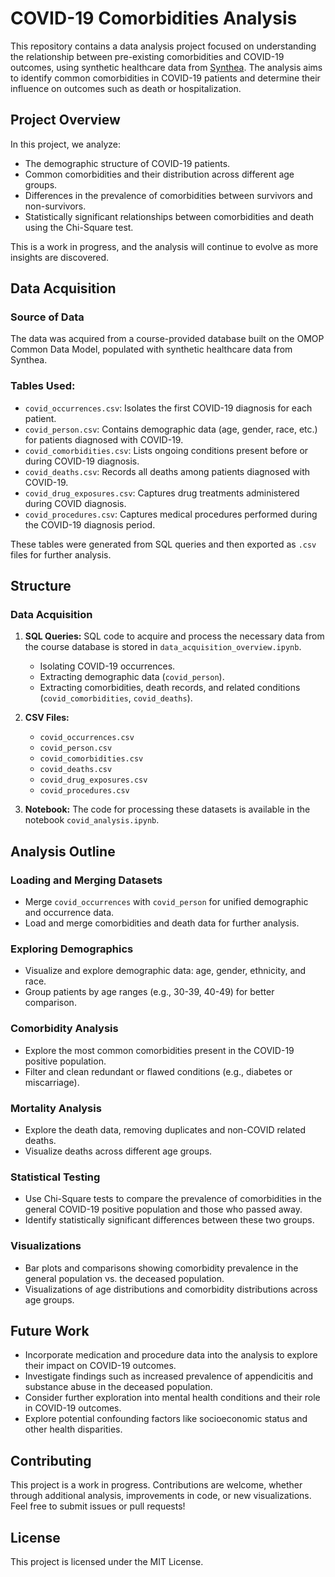 # COVID-19 Comorbidities Analysis

This repository contains a data analysis project focused on understanding the relationship between pre-existing comorbidities and COVID-19 outcomes, using synthetic healthcare data from [Synthea](https://synthetichealth.github.io/synthea/). The analysis aims to identify common comorbidities in COVID-19 patients and determine their influence on outcomes such as death or hospitalization.

## Project Overview

In this project, we analyze:
- The demographic structure of COVID-19 patients.
- Common comorbidities and their distribution across different age groups.
- Differences in the prevalence of comorbidities between survivors and non-survivors.
- Statistically significant relationships between comorbidities and death using the Chi-Square test.

This is a work in progress, and the analysis will continue to evolve as more insights are discovered.

## Data Acquisition

### Source of Data
The data was acquired from a course-provided database built on the OMOP Common Data Model, populated with synthetic healthcare data from Synthea.

### Tables Used:
- `covid_occurrences.csv`: Isolates the first COVID-19 diagnosis for each patient.
- `covid_person.csv`: Contains demographic data (age, gender, race, etc.) for patients diagnosed with COVID-19.
- `covid_comorbidities.csv`: Lists ongoing conditions present before or during COVID-19 diagnosis.
- `covid_deaths.csv`: Records all deaths among patients diagnosed with COVID-19.
- `covid_drug_exposures.csv`: Captures drug treatments administered during COVID diagnosis.
- `covid_procedures.csv`: Captures medical procedures performed during the COVID-19 diagnosis period.

These tables were generated from SQL queries and then exported as `.csv` files for further analysis.

## Structure

### Data Acquisition
1. **SQL Queries:** SQL code to acquire and process the necessary data from the course database is stored in `data_acquisition_overview.ipynb`.
   - Isolating COVID-19 occurrences.
   - Extracting demographic data (`covid_person`).
   - Extracting comorbidities, death records, and related conditions (`covid_comorbidities`, `covid_deaths`).
   
2. **CSV Files:**
   - `covid_occurrences.csv`
   - `covid_person.csv`
   - `covid_comorbidities.csv`
   - `covid_deaths.csv`
   - `covid_drug_exposures.csv`
   - `covid_procedures.csv`

3. **Notebook:** The code for processing these datasets is available in the notebook `covid_analysis.ipynb`.

## Analysis Outline

### Loading and Merging Datasets
- Merge `covid_occurrences` with `covid_person` for unified demographic and occurrence data.
- Load and merge comorbidities and death data for further analysis.

### Exploring Demographics
- Visualize and explore demographic data: age, gender, ethnicity, and race.
- Group patients by age ranges (e.g., 30-39, 40-49) for better comparison.

### Comorbidity Analysis
- Explore the most common comorbidities present in the COVID-19 positive population.
- Filter and clean redundant or flawed conditions (e.g., diabetes or miscarriage).

### Mortality Analysis
- Explore the death data, removing duplicates and non-COVID related deaths.
- Visualize deaths across different age groups.

### Statistical Testing
- Use Chi-Square tests to compare the prevalence of comorbidities in the general COVID-19 positive population and those who passed away.
- Identify statistically significant differences between these two groups.

### Visualizations
- Bar plots and comparisons showing comorbidity prevalence in the general population vs. the deceased population.
- Visualizations of age distributions and comorbidity distributions across age groups.

## Future Work
- Incorporate medication and procedure data into the analysis to explore their impact on COVID-19 outcomes.
- Investigate findings such as increased prevalence of appendicitis and substance abuse in the deceased population.
- Consider further exploration into mental health conditions and their role in COVID-19 outcomes.
- Explore potential confounding factors like socioeconomic status and other health disparities.

## Contributing
This project is a work in progress. Contributions are welcome, whether through additional analysis, improvements in code, or new visualizations. Feel free to submit issues or pull requests!

## License
This project is licensed under the MIT License.

